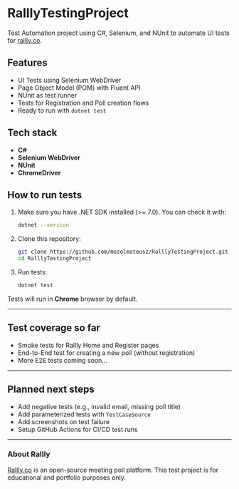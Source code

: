 # RalllyTestingProject

Test Automation project using C#, Selenium, and NUnit to automate UI tests for [rallly.co](https://rallly.co).

## Features
- UI Tests using Selenium WebDriver
- Page Object Model (POM) with Fluent API
- NUnit as test runner
- Tests for Registration and Poll creation flows
- Ready to run with `dotnet test`

## Tech stack
- **C#**
- **Selenium WebDriver**
- **NUnit**
- **ChromeDriver**

## How to run tests

1. Make sure you have .NET SDK installed (>= 7.0). You can check it with:
    ```bash
    dotnet --version
    ```

2. Clone this repository:
    ```bash
    git clone https://github.com/mozolmateusz/RalllyTestingProject.git
    cd RalllyTestingProject
    ```

3. Run tests:
    ```bash
    dotnet test
    ```

Tests will run in **Chrome** browser by default.

---

## Test coverage so far
- Smoke tests for Rallly Home and Register pages
- End-to-End test for creating a new poll (without registration)
- More E2E tests coming soon...

---

## Planned next steps
- Add negative tests (e.g., invalid email, missing poll title)
- Add parameterized tests with `TestCaseSource`
- Add screenshots on test failure
- Setup GitHub Actions for CI/CD test runs

---

### About Rallly
[Rallly.co](https://rallly.co) is an open-source meeting poll platform. This test project is for educational and portfolio purposes only.
